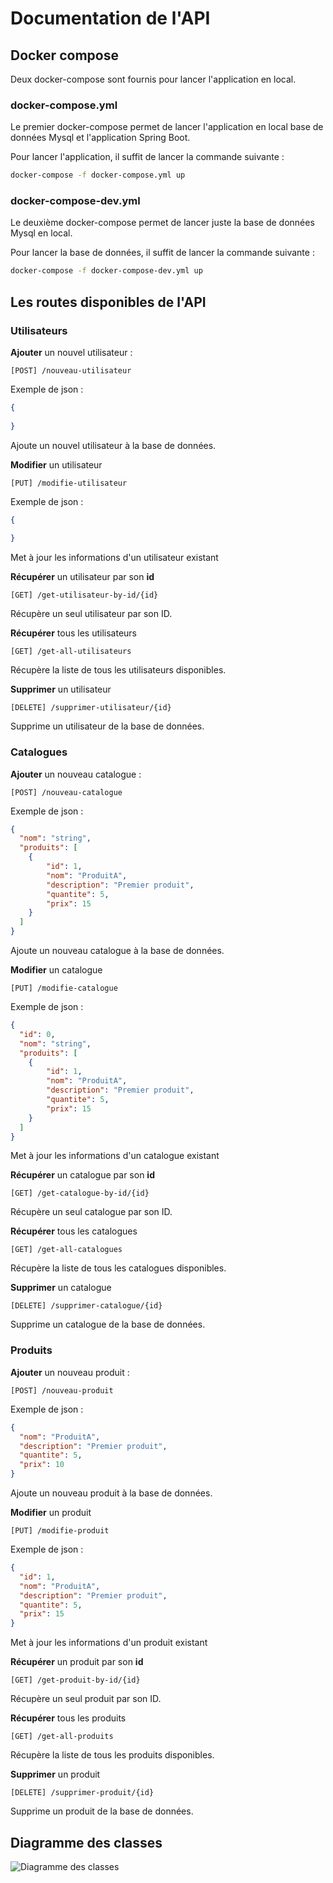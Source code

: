 # Documentation de l'API

## Docker compose

Deux docker-compose sont fournis pour lancer l'application en local.

### docker-compose.yml

Le premier docker-compose permet de lancer l'application en local base de données Mysql et l'application Spring Boot.

Pour lancer l'application, il suffit de lancer la commande suivante :

```bash
docker-compose -f docker-compose.yml up
```

### docker-compose-dev.yml

Le deuxième docker-compose permet de lancer juste la base de données Mysql en local.

Pour lancer la base de données, il suffit de lancer la commande suivante :

```bash
docker-compose -f docker-compose-dev.yml up
```

## Les routes disponibles de l'API

### Utilisateurs

__Ajouter__ un nouvel utilisateur :
```
[POST] /nouveau-utilisateur
```
Exemple de json :
```json
{
  
}
```
Ajoute un nouvel utilisateur à la base de données.

__Modifier__ un utilisateur
```
[PUT] /modifie-utilisateur
```
Exemple de json :
```json
{
  
}
```
Met à jour les informations d'un utilisateur existant

__Récupérer__ un utilisateur par son __id__
```
[GET] /get-utilisateur-by-id/{id}
```
Récupère un seul utilisateur par son ID.

__Récupérer__ tous les utilisateurs
```
[GET] /get-all-utilisateurs
```
Récupère la liste de tous les utilisateurs disponibles.

__Supprimer__ un utilisateur
```
[DELETE] /supprimer-utilisateur/{id}
```
Supprime un utilisateur de la base de données.

### Catalogues

__Ajouter__ un nouveau catalogue :
```
[POST] /nouveau-catalogue
```
Exemple de json :
```json
{
  "nom": "string",
  "produits": [
    {
		"id": 1,
		"nom": "ProduitA",
		"description": "Premier produit",
		"quantite": 5,
		"prix": 15
	}
  ]
}
```
Ajoute un nouveau catalogue à la base de données.

__Modifier__ un catalogue
```
[PUT] /modifie-catalogue
```
Exemple de json :
```json
{
  "id": 0,
  "nom": "string",
  "produits": [
    {
		"id": 1,
		"nom": "ProduitA",
		"description": "Premier produit",
		"quantite": 5,
		"prix": 15
	}
  ]
}
```
Met à jour les informations d'un catalogue existant

__Récupérer__ un catalogue par son __id__
```
[GET] /get-catalogue-by-id/{id}
```
Récupère un seul catalogue par son ID.

__Récupérer__ tous les catalogues
```
[GET] /get-all-catalogues
```
Récupère la liste de tous les catalogues disponibles.

__Supprimer__ un catalogue
```
[DELETE] /supprimer-catalogue/{id}
```
Supprime un catalogue de la base de données.

### Produits

__Ajouter__ un nouveau produit :
```
[POST] /nouveau-produit
```
Exemple de json :
```json
{
  "nom": "ProduitA",
  "description": "Premier produit",
  "quantite": 5,
  "prix": 10
}
```
Ajoute un nouveau produit à la base de données.

__Modifier__ un produit
```
[PUT] /modifie-produit
```
Exemple de json : 
```json
{
  "id": 1,
  "nom": "ProduitA",
  "description": "Premier produit",
  "quantite": 5,
  "prix": 15
}
```
Met à jour les informations d'un produit existant

__Récupérer__ un produit par son __id__
```
[GET] /get-produit-by-id/{id}
```
Récupère un seul produit par son ID.

__Récupérer__ tous les produits
```
[GET] /get-all-produits
```
Récupère la liste de tous les produits disponibles.

__Supprimer__ un produit
```
[DELETE] /supprimer-produit/{id}
```
Supprime un produit de la base de données.

## Diagramme des classes

![Diagramme des classes](https://github.com/Hackathon-M1-AL/Api-CRUD/class_diagram.jpg)